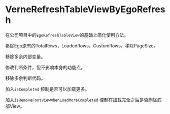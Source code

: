 # VerneRefreshTableViewByEgoRefresh

在公司项目中的`EgoRefreshTableView`的基础上简化使用方法。

移除Ego原有的TotalRows，LoadedRows，CustomRows，移除PageSize。

移除多余内部变量。

修改判断条件，但不影响本身的功能点。

移除多余判断代码。



加入`isCompleted` 控制是否可以加载更多。

加入`isRemoveFootViewWhenLoadMoreCompleted` 控制在加载完全之后是否删除底部View。

